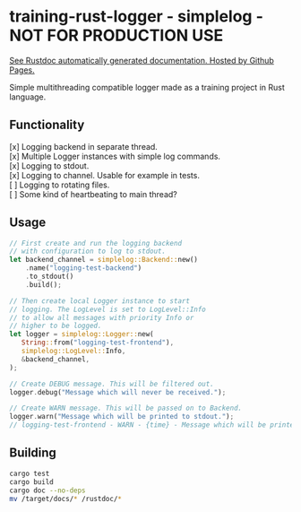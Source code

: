 # training-rust-logger - simplelog - NOT FOR PRODUCTION USE

[See Rustdoc automatically generated documentation. Hosted by Github Pages.](https://mpuromaki.github.io/training-rust-logger/simplelog/index.html)

Simple multithreading compatible logger made as a training project in Rust language.

## Functionality

[x] Logging backend in separate thread.  
[x] Multiple Logger instances with simple log commands.  
[x] Logging to stdout.  
[x] Logging to channel. Usable for example in tests.  
[ ] Logging to rotating files.  
[ ] Some kind of heartbeating to main thread?  

## Usage

```rust
// First create and run the logging backend
// with configuration to log to stdout.
let backend_channel = simplelog::Backend::new()
    .name("logging-test-backend")
    .to_stdout()
    .build();

// Then create local Logger instance to start
// logging. The LogLevel is set to LogLevel::Info
// to allow all messages with priority Info or
// higher to be logged.
let logger = simplelog::Logger::new(
   String::from("logging-test-frontend"),
   simplelog::LogLevel::Info,
   &backend_channel,
);

// Create DEBUG message. This will be filtered out.
logger.debug("Message which will never be received.");

// Create WARN message. This will be passed on to Backend.
logger.warn("Message which will be printed to stdout.");
// logging-test-frontend - WARN - {time} - Message which will be printed to stdout.
```

## Building

```sh
cargo test
cargo build
cargo doc --no-deps
mv /target/docs/* /rustdoc/*
```
